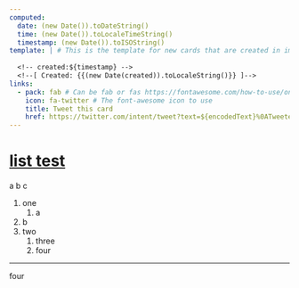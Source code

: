 ```yaml
---
computed:
  date: (new Date()).toDateString()
  time: (new Date()).toLocaleTimeString()
  timestamp: (new Date()).toISOString()
template: | # This is the template for new cards that are created in imdone
  
  <!-- created:${timestamp} -->
  <!--[ Created: {{(new Date(created)).toLocaleString()}} ]-->
links:
  - pack: fab # Can be fab or fas https://fontawesome.com/how-to-use/on-the-web/referencing-icons/basic-use
    icon: fa-twitter # The font-awesome icon to use
    title: Tweet this card
    href: https://twitter.com/intent/tweet?text=${encodedText}%0ATweeted%20with%20@imdoneio
---
```


# [list test](#DOING:10)
a
b
c
1. one
      1. a
2. b
3. two
   1. three   
   2. four
----
four
<!-- created:2020-04-11T03:38:46.183Z -->
<!--[ Created: {{(new Date(created)).toLocaleString()}} ]-->

